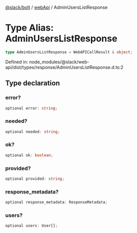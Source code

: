[@slack/bolt](../../../../index.md) / [webApi](../index.md) / AdminUsersListResponse

# Type Alias: AdminUsersListResponse

```ts
type AdminUsersListResponse = WebAPICallResult & object;
```

Defined in: node\_modules/@slack/web-api/dist/types/response/AdminUsersListResponse.d.ts:2

## Type declaration

### error?

```ts
optional error: string;
```

### needed?

```ts
optional needed: string;
```

### ok?

```ts
optional ok: boolean;
```

### provided?

```ts
optional provided: string;
```

### response\_metadata?

```ts
optional response_metadata: ResponseMetadata;
```

### users?

```ts
optional users: User[];
```
